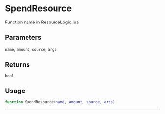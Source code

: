 # SpendResource
Function name in ResourceLogic.lua
## Parameters
`name`, `amount`, `source`, `args`
## Returns
`bool`
## Usage
```lua
function SpendResource(name, amount, source, args)
```
---
